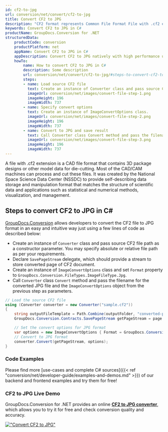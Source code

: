 ```yaml
---
id: cf2-to-jpg
url: conversion/net/convert/cf2-to-jpg
title: Convert CF2 to JPG
description: "CF2 format represents Common File Format File with .cf2 extension. Learn how to convert CF2 to JPG file programmatically in C# language using GroupDocs.Conversion for .NET library."
keywords: Convert CF2 to JPG in C#
productName: GroupDocs.Conversion for .NET
structuredData:
    productCode: conversion
    productPlatform: net
    appName: Convert CF2 to JPG in C#
    appDescription: Convert CF2 to JPG natively with high performance using C# language and server side GroupDocs.Conversion for .NET APIs, without the use of any software like Microsoft or Open Office.
    howTo:
        name: How to convert CF2 to JPG in C# 
        description: Some description
        url: conversion/net/convert/cf2-to-jpg/#steps-to-convert-cf2-to-jpg-in-c
        steps:
        - name: Load source CF2 file 
          text: Create an instance of Converter class and pass source CF2 file path as a constructor parameter. You may specify absolute or relative file path as per your requirements. 
          imageUrl: conversion/net/images/convert-file-step-1.png
          imageHeight: 196
          imageWidth: 737
        - name: Specify convert options 
          text: Create an instance of ImageConvertOptions class.
          imageUrl: conversion/net/images/convert-file-step-2.png
          imageHeight: 196
          imageWidth: 737
        - name: Convert to JPG and save result 
          text: Call Converter class Convert method and pass the filename for the converted HTML file and the ImageConvertOptions object from the previous step as parameters.
          imageUrl: conversion/net/images/convert-file-step-3.png
          imageHeight: 196
          imageWidth: 737
---
```


A file with .cf2 extension is a CAD file format that contains 3D package designs or other model data for die-cutting. Most of the CAD/CAM machines can process and cut these files. It was created by the National Space Science Data Center (NSSDC) to provide self-describing data storage and manipulation format that matches the structure of scientific data and applications such as statistical and numerical methods, visualization, and management. 

## Steps to convert CF2 to JPG in C#

[GroupDocs.Conversion](https://products.groupdocs.com/conversion/net) allows developers to convert the CF2 file to JPG format in an easy and intuitive way just using a few lines of code as described below:

* Create an instance of `Converter` class and pass source CF2 file path as a constructor parameter. You may specify absolute or relative file path as per your requirements. 
* Declare `SavePageStream` delegate, which should provide a stream to store converted page of CF2 document.
* Create an instance of `ImageConvertOptions` class and set `Format` property to `GroupDocs.Conversion.FileTypes.ImageFileType.Jpg`.
* Call `Converter` class `Convert` method and pass the filename for the converted JPG file and the `ImageConvertOptions` object from the previous step as parameters.

```csharp
// Load the source CF2 file
using (Converter converter = new Converter("sample.cf2"))
{
    string outputFileTemplate = Path.Combine(outputFolder, "converted-page-{0}.jpg");
    GroupDocs.Conversion.Contracts.SavePageStream getPageStream = page => new FileStream(string.Format(outputFileTemplate, page), FileMode.Create);

    // Set the convert options for JPG format
    var options = new ImageConvertOptions { Format = GroupDocs.Conversion.FileTypes.ImageFileType.Jpg };   
    // Convert to JPG format
    converter.Convert(getPageStream, options);
}
```

### Code Examples

Please find more [use-cases and complete C# sources]({{< ref "conversion/net/developer-guide/examples-and-demos.md" >}}) of our backend and frontend examples and try them for free!

### CF2 to JPG Live Demo

GroupDocs.Conversion for .NET provides an online [**CF2 to JPG converter**](https://products.groupdocs.app/conversion/cf2-to-jpg), which allows you to try it for free and check conversion quality and accuracy.

[!["Convert CF2 to JPG"](conversion/net/images/convert-to-jpg/convert-cf2-to-jpg.png)](https://products.groupdocs.app/conversion/cf2-to-jpg)